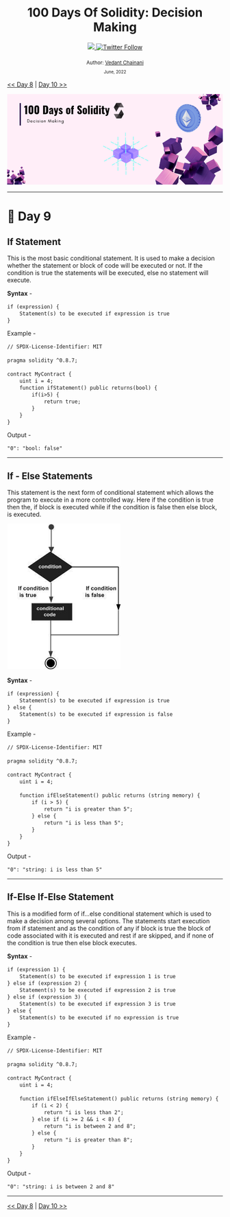 <div align="center">
  <h1> 100 Days Of Solidity: Decision Making</h1>
  <a class="header-badge" target="_blank" href="https://dev.to/envoy_">
  <img src="https://img.shields.io/badge/dev.to-0A0A0A?style=for-the-badge&logo=devdotto&logoColor=white">
  </a>
  <a class="header-badge" target="_blank" href="https://twitter.com/Envoy_1084">
  <img alt="Twitter Follow" src="https://img.shields.io/twitter/follow/Envoy_1084?style=social">
  </a>

<sub>Author:
<a href="https://dev.to/envoy_" target="_blank">Vedant Chainani</a><br>
<small> June, 2022</small>
</sub>
</div>

[<< Day 8](../Day%208%20-%20Loops/readme.md) | [Day 10 >>](../Day%2010%20-Arrays/readme.md)

![Day 9](./cover.png)

---

# 📔 Day 9

## If Statement

This is the most basic conditional statement. It is used to make a decision whether the statement or block of code will be executed or not. If the condition is true the statements will be executed, else no statement will execute.

**Syntax** -

```solidity
if (expression) {
    Statement(s) to be executed if expression is true
}
```
Example -

```solidity
// SPDX-License-Identifier: MIT

pragma solidity ^0.8.7;

contract MyContract {
    uint i = 4;
    function ifStatement() public returns(bool) {
        if(i>5) {
            return true;
        }
    }
}
```

Output -

```solidity
"0": "bool: false"
```

---

## If - Else Statements

This statement is the next form of conditional statement which allows the program to execute in a more controlled way. Here if the condition is true then the, if block is executed while if the condition is false then else block, is executed.

![If - Else Statements](../assets/if-else.jpg)

**Syntax** -

```solidity
if (expression) {
    Statement(s) to be executed if expression is true
} else {
    Statement(s) to be executed if expression is false
}
```

Example -

```solidity
// SPDX-License-Identifier: MIT

pragma solidity ^0.8.7;

contract MyContract {
    uint i = 4;

    function ifElseStatement() public returns (string memory) {
        if (i > 5) {
            return "i is greater than 5";
        } else {
            return "i is less than 5";
        }
    }
}
```

Output -
```solidity
"0": "string: i is less than 5"
```

---

## If-Else If-Else Statement

This is a modified form of if…else conditional statement which is used to make a decision among several options. The statements start execution from if statement and as the condition of any if block is true the block of code associated with it is executed and rest if are skipped, and if none of the condition is true then else block executes.

**Syntax** -

```solidity
if (expression 1) {
    Statement(s) to be executed if expression 1 is true
} else if (expression 2) {
    Statement(s) to be executed if expression 2 is true
} else if (expression 3) {
    Statement(s) to be executed if expression 3 is true
} else {
    Statement(s) to be executed if no expression is true
}
```

Example -

```solidity
// SPDX-License-Identifier: MIT

pragma solidity ^0.8.7;

contract MyContract {
    uint i = 4;

    function ifElseIfElseStatement() public returns (string memory) {
        if (i < 2) {
            return "i is less than 2";
        } else if (i >= 2 && i < 8) {
            return "i is between 2 and 8";
        } else {
            return "i is greater than 8";
        }
    }
}

```

Output -

```solidity
"0": "string: i is between 2 and 8"
```

---

[<< Day 8](../Day%208%20-%20Loops/readme.md) | [Day 10 >>](../Day%2010%20-Arrays/readme.md)
